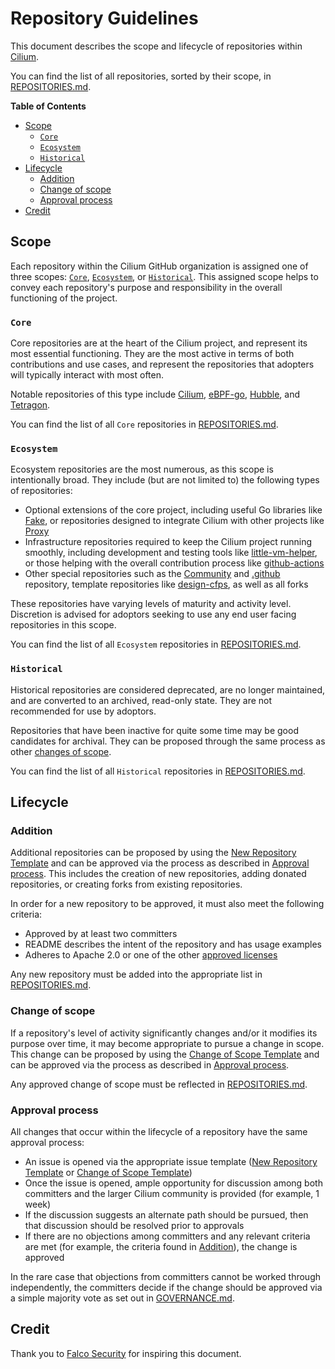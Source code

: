 # Repository Guidelines

This document describes the scope and lifecycle of repositories within [Cilium](https://github.com/cilium).

You can find the list of all repositories, sorted by their scope, in [REPOSITORIES.md](https://github.com/cilium/community/blob/main/REPOSITORIES.md).

**Table of Contents**

* [Scope](#scope)
  * [```Core```](#core)
  * [```Ecosystem```](#ecosystem)
  * [```Historical```](#historical)
* [Lifecycle](#lifecycle)
  * [Addition](#addition)
  * [Change of scope](#change-of-scope)
  * [Approval process](#approval-process)
* [Credit](#credit)

## Scope

Each repository within the Cilium GitHub organization is assigned one of three scopes: [```Core```](#core), [```Ecosystem```](#ecosystem), or [```Historical```](#historical). This assigned scope helps to convey each repository's purpose and responsibility in the overall functioning of the project.

### ```Core```

Core repositories are at the heart of the Cilium project, and represent its most essential functioning. They are the most active in terms of both contributions and use cases, and represent the repositories that adopters will typically interact with most often.

Notable repositories of this type include [Cilium](https://github.com/cilium/cilium), [eBPF-go](https://github.com/cilium/ebpf), [Hubble](https://github.com/cilium/hubble), and [Tetragon](https://github.com/cilium/tetragon).

You can find the list of all ```Core``` repositories in [REPOSITORIES.md](https://github.com/cilium/community/blob/main/REPOSITORIES.md#core-scope).

### ```Ecosystem```

Ecosystem repositories are the most numerous, as this scope is intentionally broad. They include (but are not limited to) the following types of repositories:

- Optional extensions of the core project, including useful Go libraries like [Fake](https://github.com/cilium/fake), or repositories designed to integrate Cilium with other projects like [Proxy](https://github.com/cilium/proxy)
- Infrastructure repositories required to keep the Cilium project running smoothly, including development and testing tools like [little-vm-helper](https://github.com/cilium/little-vm-helper), or those helping with the overall contribution process like [github-actions](https://github.com/cilium/github-actions)
- Other special repositories such as the [Community](https://github.com/cilium/community) and [.github](https://github.com/cilium/.github) repository, template repositories like [design-cfps](https://github.com/cilium/design-cfps), as well as all forks

These repositories have varying levels of maturity and activity level. Discretion is advised for adoptors seeking to use any end user facing repositories in this scope.

You can find the list of all ```Ecosystem``` repositories in [REPOSITORIES.md](https://github.com/cilium/community/blob/main/REPOSITORIES.md#ecosystem-scope).

### ```Historical```

Historical repositories are considered deprecated, are no longer maintained, and are converted to an archived, read-only state. They are not recommended for use by adoptors.

Repositories that have been inactive for quite some time may be good candidates for archival. They can be proposed through the same process as other [changes of scope](#change-of-scope).

You can find the list of all ```Historical``` repositories in [REPOSITORIES.md](https://github.com/cilium/community/blob/main/REPOSITORIES.md#historical-scope).

## Lifecycle

### Addition

Additional repositories can be proposed by using the [New Repository Template](https://github.com/cilium/community/issues/new?assignees=&labels=&projects=&template=new-repository.yaml) and can be approved via the process as described in [Approval process](#approval-process). This includes the creation of new repositories, adding donated repositories, or creating forks from existing repositories.

In order for a new repository to be approved, it must also meet the following criteria:

- Approved by at least two committers
- README describes the intent of the repository and has usage examples
- Adheres to Apache 2.0 or one of the other [approved licenses](https://github.com/cncf/foundation/blob/main/policies-guidance/allowed-third-party-license-policy.md)

Any new repository must be added into the appropriate list in [REPOSITORIES.md](https://github.com/cilium/community/blob/main/REPOSITORIES.md).

### Change of scope

If a repository's level of activity significantly changes and/or it modifies its purpose over time, it may become appropriate to pursue a change in scope. This change can be proposed by using the [Change of Scope Template](https://github.com/cilium/community/issues/new?assignees=&labels=&projects=&template=change-of-scope.yaml) and can be approved via the process as described in [Approval process](#approval-process).

Any approved change of scope must be reflected in [REPOSITORIES.md](https://github.com/cilium/community/blob/main/REPOSITORIES.md).

### Approval process

All changes that occur within the lifecycle of a repository have the same approval process:

- An issue is opened via the appropriate issue template ([New Repository Template](https://github.com/cilium/community/issues/new?assignees=&labels=&projects=&template=new-repository.yaml) or [Change of Scope Template](https://github.com/cilium/community/issues/new?assignees=&labels=&projects=&template=change-of-scope.yaml))
- Once the issue is opened, ample opportunity for discussion among both committers and the larger Cilium community is provided (for example, 1 week)
- If the discussion suggests an alternate path should be pursued, then that discussion should be resolved prior to approvals
- If there are no objections among committers and any relevant criteria are met (for example, the criteria found in [Addition](#addition)), the change is approved

In the rare case that objections from committers cannot be worked through independently, the committers decide if the change should be approved via a simple majority vote as set out in [GOVERNANCE.md](https://github.com/cilium/community/blob/main/GOVERNANCE.md#voting).

## Credit

Thank you to [Falco Security](https://github.com/falcosecurity/evolution/blob/main/REPOSITORIES.md) for inspiring this document.

